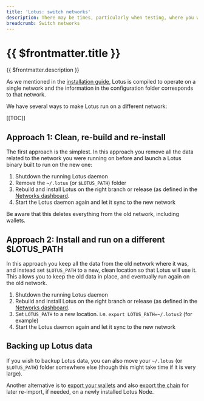 ```yaml
---
title: 'Lotus: switch networks'
description: There may be times, particularly when testing, where you wish to swtich to a different Filecoin network, or need to reconnect to a testing network after a network reset. This guide will show you how to switch between different Filecoin networks with Lotus.
breadcrumb: Switch networks
---
```


# {{ $frontmatter.title }}

{{ $frontmatter.description }}

As we mentioned in the [installation guide](installation.md), Lotus is compiled to operate on a single network and the information in the configuration folder corresponds to that network.

We have several ways to make Lotus run on a different network:

[[TOC]]

## Approach 1: Clean, re-build and re-install

The first approach is the simplest. In this approach you remove all the data related to the network you were running on before and launch a Lotus binary built to run on the new one:

1. Shutdown the running Lotus daemon
2. Remove the `~/.lotus` (or `$LOTUS_PATH`) folder
3. Rebuild and install Lotus on the right branch or release (as defined in the [Networks dashboard](https://networks.filecoin.io).
4. Start the Lotus daemon again and let it sync to the new network

Be aware that this deletes everything from the old network, including wallets.

## Approach 2: Install and run on a different \$LOTUS_PATH

In this approach you keep all the data from the old network where it was, and instead set `$LOTUS_PATH` to a new, clean location so that Lotus will use it. This allows you to keep the old data in place, and eventually run again on the old network.

1. Shutdown the running Lotus daemon
2. Rebuild and install Lotus on the right branch or release (as defined in the [Networks dashboard](https://networks.filecoin.io).
3. Set `LOTUS_PATH` to a new location. i.e. `export LOTUS_PATH=~/.lotus2` (for example)
4. Start the Lotus daemon again and let it sync to the new network

## Backing up Lotus data

If you wish to backup Lotus data, you can also move your `~/.lotus` (or `$LOTUS_PATH`) folder somewhere else (though this might take time if it is very large).

Another alternative is to [export your wallets](send-and-receive-fil.md) and also [export the chain](chain-snapshots.md) for later re-import, if needed, on a newly installed Lotus Node.
